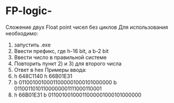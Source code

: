# FP-logic-
Сложение двух Float point чисел без циклов
Для использования необходимо:
1) запустить .exe
2) Ввести префикс, где h-16 bit, а b-2 bit
3) Ввести число в правильной системе
4) Повторить пункт 2) и 3) для второго числа
5) Ответ в hex
Примеры ввода:
1) h 648C1140 h 66B01E31
2) b 01100100100011000001000101000000 b 01100110101100000001111000110001
3) h 66B01E31 b 01100100100011000001000101000000
